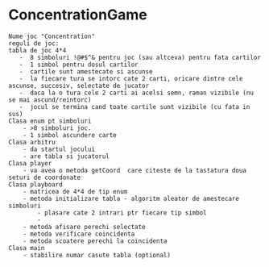 # ConcentrationGame
    Nume joc "Concentration"
    reguli de joc:
    tabla de joc 4*4
       -  8 simboluri !@#$^& pentru joc (sau altceva) pentru fata cartilor
       -  1 simbol pentru dosul cartilor
       -  cartile sunt amestecate si ascunse
       -  la fiecare tura se intorc cate 2 carti, oricare dintre cele ascunse, succesiv, selectate de jucator
       -  daca la o tura cele 2 carti ai acelsi semn, raman vizibile (nu se mai ascund/reintorc)
       -  jocul se termina cand toate cartile sunt vizibile (cu fata in sus)
    Clasa enum pt simboluri
        - >8 simboluri joc.
        - 1 simbol ascundere carte
    Clasa arbitru
        - da startul jocului
        - are tabla si jucatorul
    Clasa player
        - va avea o metoda getCoord  care citeste de la tastatura doua seturi de coordonate
    Clasa playboard
        - matricea de 4*4 de tip enum
        - metoda initializare tabla - algoritm aleator de amestecare simboluri
            - plasare cate 2 intrari ptr fiecare tip simbol
            -
        - metoda afisare perechi selectate
        - metoda verificare coincidenta
        - metoda scoatere perechi la coincidenta
    Clasa main
        - stabilire numar casute tabla (optional)
        
